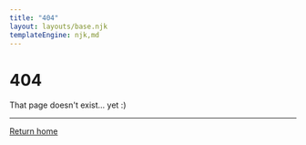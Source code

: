 ```yaml
---
title: "404"
layout: layouts/base.njk
templateEngine: njk,md
---
```


# 404

That page doesn't exist... yet :)

---

[Return home](/)
